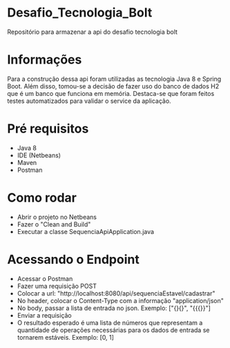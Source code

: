 # Desafio_Tecnologia_Bolt
Repositório para armazenar a api do desafio tecnologia bolt

# Informações
Para a construção dessa api foram utilizadas as tecnologia Java 8 e Spring Boot. Além disso, tomou-se a decisão de fazer uso do banco de dados H2 que é um banco que funciona em memória.
Destaca-se que foram feitos testes automatizados para validar o service da aplicação.

# Pré requisitos
- Java 8
- IDE (Netbeans)
- Maven
- Postman

# Como rodar
- Abrir o projeto no Netbeans
- Fazer o "Clean and Build"
- Executar a classe SequenciaApiApplication.java

# Acessando o Endpoint
- Acessar o Postman
- Fazer uma requisição POST
- Colocar a url: "http://localhost:8080/api/sequenciaEstavel/cadastrar"
- No header, colocar o Content-Type com a informação "application/json"
- No body, passar a lista de entrada no json. Exemplo: ["{}{}", "{{{}}"]
- Enviar a requisição
- O resultado esperado é uma lista de números que representam a quantidade de operações necessárias para os dados de entrada se tornarem estáveis. Exemplo: [0, 1]
